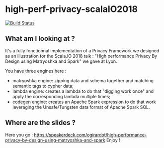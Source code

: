 # high-perf-privacy-scalaIO2018

[![Build Status](https://travis-ci.org/ogirardot/high-perf-privacy-scalaIO2018.svg?branch=master)](https://travis-ci.org/ogirardot/high-perf-privacy-scalaIO2018)

## What am I looking at ? 

It's a fully fonctionnal implementation of a Privacy Framework we designed as an illustration for the Scala.IO 2018 talk : "High performance Privacy By Design using Matryoshka and Spark" we gave at Lyon.

You have three engines here : 
* matryoshka engine: zipping data and schema together and matching semantic tags to cypher data;
* lambda engine: creates a lambda to do that "digging work once" and apply the corresponding lambda multiple times;
* codegen engine: creates an Apache Spark expression to do that work leveraging the Unsafe/Tungsten data format of Apache Spark SQL.

## Where are the slides ? 
Here you go : https://speakerdeck.com/ogirardot/high-performance-privacy-by-design-using-matryoshka-and-spark
Enjoy !
